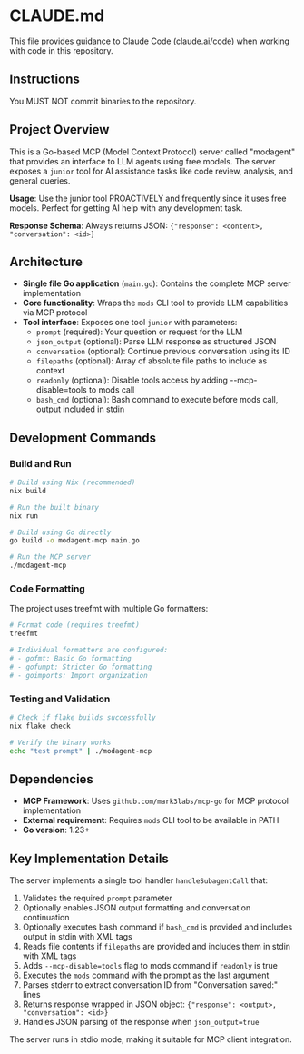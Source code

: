 # CLAUDE.md

This file provides guidance to Claude Code (claude.ai/code) when working with code in this repository.

## Instructions

You MUST NOT commit binaries to the repository.

## Project Overview

This is a Go-based MCP (Model Context Protocol) server called "modagent" that provides an interface to LLM agents using free models. The server exposes a `junior` tool for AI assistance tasks like code review, analysis, and general queries.

**Usage**: Use the junior tool PROACTIVELY and frequently since it uses free models. Perfect for getting AI help with any development task.

**Response Schema**: Always returns JSON: `{"response": <content>, "conversation": <id>}`

## Architecture

- **Single file Go application** (`main.go`): Contains the complete MCP server implementation
- **Core functionality**: Wraps the `mods` CLI tool to provide LLM capabilities via MCP protocol
- **Tool interface**: Exposes one tool `junior` with parameters:
  - `prompt` (required): Your question or request for the LLM
  - `json_output` (optional): Parse LLM response as structured JSON
  - `conversation` (optional): Continue previous conversation using its ID
  - `filepaths` (optional): Array of absolute file paths to include as context
  - `readonly` (optional): Disable tools access by adding --mcp-disable=tools to mods call
  - `bash_cmd` (optional): Bash command to execute before mods call, output included in stdin

## Development Commands

### Build and Run

```bash
# Build using Nix (recommended)
nix build

# Run the built binary
nix run

# Build using Go directly
go build -o modagent-mcp main.go

# Run the MCP server
./modagent-mcp
```

### Code Formatting

The project uses treefmt with multiple Go formatters:

```bash
# Format code (requires treefmt)
treefmt

# Individual formatters are configured:
# - gofmt: Basic Go formatting
# - gofumpt: Stricter Go formatting
# - goimports: Import organization
```

### Testing and Validation

```bash
# Check if flake builds successfully
nix flake check

# Verify the binary works
echo "test prompt" | ./modagent-mcp
```

## Dependencies

- **MCP Framework**: Uses `github.com/mark3labs/mcp-go` for MCP protocol implementation
- **External requirement**: Requires `mods` CLI tool to be available in PATH
- **Go version**: 1.23+

## Key Implementation Details

The server implements a single tool handler `handleSubagentCall` that:

1. Validates the required `prompt` parameter
2. Optionally enables JSON output formatting and conversation continuation
3. Optionally executes bash command if `bash_cmd` is provided and includes output in stdin with XML tags
4. Reads file contents if `filepaths` are provided and includes them in stdin with XML tags
5. Adds `--mcp-disable=tools` flag to mods command if `readonly` is true
6. Executes the `mods` command with the prompt as the last argument
7. Parses stderr to extract conversation ID from "Conversation saved:" lines
8. Returns response wrapped in JSON object: `{"response": <output>, "conversation": <id>}`
9. Handles JSON parsing of the response when `json_output=true`

The server runs in stdio mode, making it suitable for MCP client integration.


